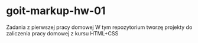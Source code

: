 # goit-markup-hw-01
Zadania z pierwszej pracy domowej
W tym repozytorium tworzę projekty do zaliczenia pracy domowej z kursu HTML+CSS
